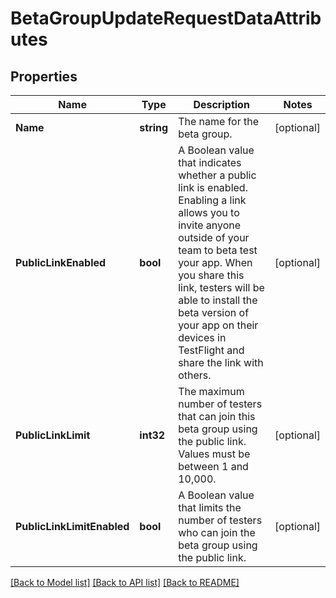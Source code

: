 # BetaGroupUpdateRequestDataAttributes

## Properties

Name | Type | Description | Notes
------------ | ------------- | ------------- | -------------
**Name** | **string** | The name for the beta group. | [optional] 
**PublicLinkEnabled** | **bool** | A Boolean value that indicates whether a public link is enabled. Enabling a link allows you to invite anyone outside of your team to beta test your app. When you share this link, testers will be able to install the beta version of your app on their devices in TestFlight and share the link with others. | [optional] 
**PublicLinkLimit** | **int32** | The maximum number of testers that can join this beta group using the public link. Values must be between 1 and 10,000. | [optional] 
**PublicLinkLimitEnabled** | **bool** | A Boolean value that limits the number of testers who can join the beta group using the public link. | [optional] 

[[Back to Model list]](../README.md#documentation-for-models) [[Back to API list]](../README.md#documentation-for-api-endpoints) [[Back to README]](../README.md)



